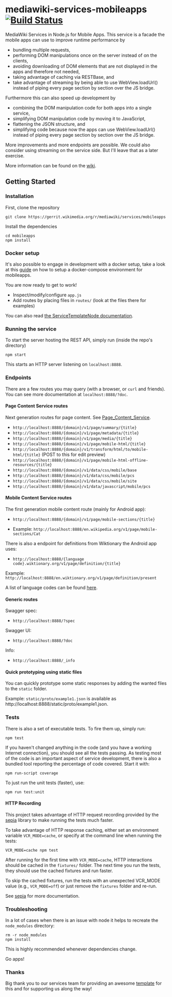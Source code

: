 # mediawiki-services-mobileapps [![Build Status](https://travis-ci.org/wikimedia/mediawiki-services-mobileapps.svg?branch=master)](https://travis-ci.org/wikimedia/mediawiki-services-mobileapps)

MediaWiki Services in Node.js for Mobile Apps.
This service is a facade the mobile apps can use to improve runtime performance by
* bundling multiple requests,
* performing DOM manipulations once on the server instead of on the clients,
* avoiding downloading of DOM elements that are not displayed in the apps and therefore not needed,
* taking advantage of caching via RESTBase, and
* take advantage of streaming by being able to use WebView.loadUrl() instead of piping every page section by section over the JS bridge.

Furthermore this can also speed up development by
* combining the DOM manipulation code for both apps into a single service,
* simplifying DOM manipulation code by moving it to JavaScript,
* flattening the JSON structure, and
* simplifying code because now the apps can use WebView.loadUrl() instead of piping every page section by section over the JS bridge.

More improvements and more endpoints are possible. We could also consider using streaming on the service side. But I'll leave that as a later exercise.

More information can be found on the [wiki](https://www.mediawiki.org/wiki/Wikimedia_Apps/Team/RESTBase_services_for_apps).

## Getting Started

### Installation

First, clone the repository

```
git clone https://gerrit.wikimedia.org/r/mediawiki/services/mobileapps
```

Install the dependencies

```
cd mobileapps
npm install
```

### Docker setup

It's also possible to engage in development with a docker setup, take a look at this [guide](/docs/develop/docker.md) on how to setup a docker-compose environment for mobileapps.

You are now ready to get to work!

* Inspect/modify/configure `app.js`
* Add routes by placing files in `routes/` (look at the files there for examples)

You can also read [the ServiceTemplateNode documentation](https://www.mediawiki.org/wiki/ServiceTemplateNode).

### Running the service

To start the server hosting the REST API, simply run (inside the repo's directory)

```
npm start
```

This starts an HTTP server listening on `localhost:8888`.

### Endpoints
There are a few routes you may query (with a browser, or `curl` and friends). You can see more documentation at `localhost:8888/?doc`.

#### Page Content Service routes
Next generation routes for page content. See [Page_Content_Service](https://www.mediawiki.org/wiki/Page_Content_Service).

* `http://localhost:8888/{domain}/v1/page/summary/{title}`
* `http://localhost:8888/{domain}/v1/page/metadata/{title}`
* `http://localhost:8888/{domain}/v1/page/media/{title}`
* `http://localhost:8888/{domain}/v1/page/mobile-html/{title}`
* `http://localhost:8888/{domain}/v1/transform/html/to/mobile-html/{title}` (POST to this for edit preview)
* `http://localhost:8888/{domain}/v1/page/mobile-html-offline-resources/{title}`
* `http://localhost:8888/{domain}/v1/data/css/mobile/base`
* `http://localhost:8888/{domain}/v1/data/css/mobile/pcs`
* `http://localhost:8888/{domain}/v1/data/css/mobile/site`
* `http://localhost:8888/{domain}/v1/data/javascript/mobile/pcs`

#### Mobile Content Service routes

The first generation mobile content route (mainly for Android app):
* `http://localhost:8888/{domain}/v1/page/mobile-sections/{title}`

* Example: `http://localhost:8888/en.wikipedia.org/v1/page/mobile-sections/Cat`

There is also a endpoint for definitions from Wiktionary the Android app uses:
* `http://localhost:8888/{language code}.wiktionary.org/v1/page/definition/{title}`

Example: `http://localhost:8888/en.wiktionary.org/v1/page/definition/present`

A list of language codes can be found [here](https://meta.wikimedia.org/wiki/Special:SiteMatrix).

#### Generic routes
Swagger spec:
* `http://localhost:8888/?spec`

Swagger UI:
* `http://localhost:8888/?doc`

Info:
* `http://localhost:8888/_info`

#### Quick prototyping using static files
You can quickly prototype some static responses by adding the wanted files to the `static` folder.

Example: `static/proto/example1.json` is available as 
http://localhost:8888/static/proto/example1.json.

### Tests

There is also a set of executable tests. To fire them up, simply run:

```
npm test
```

If you haven't changed anything in the code (and you have a working Internet
connection), you should see all the tests passing. As testing most of the code
is an important aspect of service development, there is also a bundled tool
reporting the percentage of code covered. Start it with:

```
npm run-script coverage
```

To just run the unit tests (faster), use:

```
npm run test:unit
```

#### HTTP Recording

This project takes advantage of HTTP request recording provided by the
[sepia](https://www.npmjs.com/package/sepia) library to make running the tests much faster.

To take advantage of HTTP response caching, either set an environment variable
`VCR_MODE=cache`, or specify at the command line when running the tests:

```
VCR_MODE=cache npm test
```

After running for the first time with `VCR_MODE=cache`, HTTP interactions should be cached
in the `fixtures/` folder. The next time you run the tests, they should use the cached
fixtures and run faster.

To skip the cached fixtures, run the tests with an unexpected VCR_MODE value (e.g.,
`VCR_MODE=off`) or just remove the `fixtures` folder and re-run.

See [sepia](https://www.npmjs.com/package/sepia) for more documentation.

### Troubleshooting

In a lot of cases when there is an issue with node it helps to recreate the
`node_modules` directory:

```
rm -r node_modules
npm install
```

This is highly recommended whenever dependencies change.

Go apps!

### Thanks

Big thank you to our services team for providing an awesome
[template](https://github.com/wikimedia/service-template-node)
for this and for supporting us along the way!
